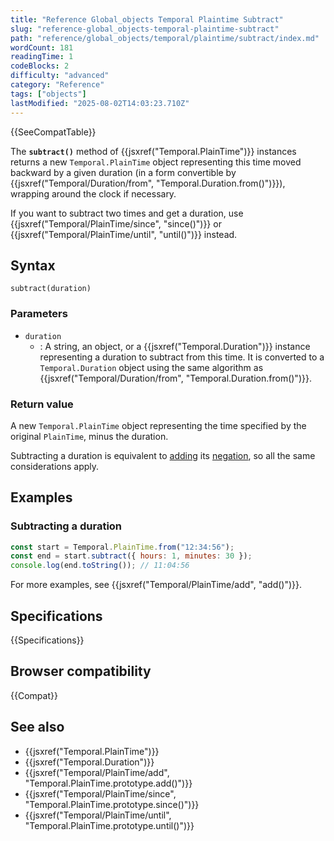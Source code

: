 ```yaml
---
title: "Reference Global_objects Temporal Plaintime Subtract"
slug: "reference-global_objects-temporal-plaintime-subtract"
path: "reference/global_objects/temporal/plaintime/subtract/index.md"
wordCount: 181
readingTime: 1
codeBlocks: 2
difficulty: "advanced"
category: "Reference"
tags: ["objects"]
lastModified: "2025-08-02T14:03:23.710Z"
---
```



{{SeeCompatTable}}

The **`subtract()`** method of {{jsxref("Temporal.PlainTime")}} instances returns a new `Temporal.PlainTime` object representing this time moved backward by a given duration (in a form convertible by {{jsxref("Temporal/Duration/from", "Temporal.Duration.from()")}}), wrapping around the clock if necessary.

If you want to subtract two times and get a duration, use {{jsxref("Temporal/PlainTime/since", "since()")}} or {{jsxref("Temporal/PlainTime/until", "until()")}} instead.

## Syntax

```js-nolint
subtract(duration)
```

### Parameters

- `duration`
  - : A string, an object, or a {{jsxref("Temporal.Duration")}} instance representing a duration to subtract from this time. It is converted to a `Temporal.Duration` object using the same algorithm as {{jsxref("Temporal/Duration/from", "Temporal.Duration.from()")}}.

### Return value

A new `Temporal.PlainTime` object representing the time specified by the original `PlainTime`, minus the duration.

Subtracting a duration is equivalent to [adding](/en-US/docs/Web/JavaScript/Reference/Global_Objects/Temporal/PlainTime/add) its [negation](/en-US/docs/Web/JavaScript/Reference/Global_Objects/Temporal/Duration/negated), so all the same considerations apply.

## Examples

### Subtracting a duration

```js
const start = Temporal.PlainTime.from("12:34:56");
const end = start.subtract({ hours: 1, minutes: 30 });
console.log(end.toString()); // 11:04:56
```

For more examples, see {{jsxref("Temporal/PlainTime/add", "add()")}}.

## Specifications

{{Specifications}}

## Browser compatibility

{{Compat}}

## See also

- {{jsxref("Temporal.PlainTime")}}
- {{jsxref("Temporal.Duration")}}
- {{jsxref("Temporal/PlainTime/add", "Temporal.PlainTime.prototype.add()")}}
- {{jsxref("Temporal/PlainTime/since", "Temporal.PlainTime.prototype.since()")}}
- {{jsxref("Temporal/PlainTime/until", "Temporal.PlainTime.prototype.until()")}}
